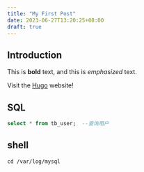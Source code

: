```yaml
---
title: "My First Post"
date: 2023-06-27T13:20:25+08:00
draft: true
---
```


## Introduction

This is **bold** text, and this is *emphasized* text.

Visit the [Hugo](https://gohugo.io) website!

## SQL
```sql
select * from tb_user;  --查询用户
```

## shell
```shell
cd /var/log/mysql
```
